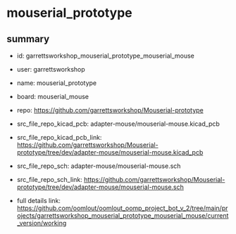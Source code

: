 # mouserial_prototype
 
## summary 
* id: garrettsworkshop_mouserial_prototype_mouserial_mouse
* user: garrettsworkshop
* name: mouserial_prototype
* board: mouserial_mouse
* repo: https://github.com/garrettsworkshop/Mouserial-prototype
* src_file_repo_kicad_pcb: adapter-mouse/mouserial-mouse.kicad_pcb
* src_file_repo_kicad_pcb_link: https://github.com/garrettsworkshop/Mouserial-prototype/tree/dev/adapter-mouse/mouserial-mouse.kicad_pcb


* src_file_repo_sch: adapter-mouse/mouserial-mouse.sch
* src_file_repo_sch_link: https://github.com/garrettsworkshop/Mouserial-prototype/tree/dev/adapter-mouse/mouserial-mouse.sch
* full details link: https://github.com/oomlout/oomlout_oomp_project_bot_v_2/tree/main/projects/garrettsworkshop_mouserial_prototype_mouserial_mouse/current_version/working  






